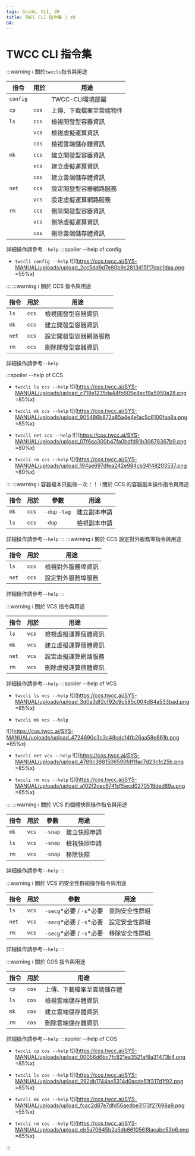 ```yaml
---
tags: Guide, CLI, ZH
title: TWCC CLI 指令集 | zh
GA:
---
```


# TWCC CLI 指令集

:::warning
:information_source:  關於`twccli`指令與用途

|指令|用於|用途|
|--|--|--|
|`config`||TWCC-CLI環境部屬|
|`cp`|`cos`|上傳、下載檔案至雲端物件|
|`ls`|`ccs`|檢視開發型容器資訊|
||`vcs`|檢視虛擬運算資訊|
||`cos`|檢視雲端儲存體資訊|
|`mk`|`ccs`|建立開發型容器資訊|
||`vcs`|建立虛擬運算資訊|
||`cos`|建立雲端儲存體資訊|
|`net`|`ccs`|設定開發型容器網路服務|
||`vcs`|設定虛擬運算網路服務|
|`rm`|`ccs`|刪除開發型容器資訊|
||`vcs`|刪除虛擬運算資訊|
||`cos`|刪除雲端儲存體資訊|

詳細操作請參考`--help`
:::spoiler --help of config 
- `twccli config --help`
![](https://cos.twcc.ai/SYS-MANUAL/uploads/upload_2cc5dd9d7e80b9c2813d15f17dac1daa.png =55%x)


:::
:::warning
:information_source:  關於 CCS 指令與用途

|指令|用於|用途|
|--|--|--|
|`ls`|`ccs`|檢視開發型容器資訊|
|`mk`|`ccs`|建立開發型容器資訊|
|`net`|`ccs`|設定開發型容器網路服務|
|`rm`|`ccs`|刪除開發型容器資訊|

詳細操作請參考`--help`

:::spoiler --help of CCS 

- `twccli ls ccs --help`
![](https://cos.twcc.ai/SYS-MANUAL/uploads/upload_c719e1235da44fb505e4ec19a5950a28.png =85%x)

- `twccli mk ccs --help`
![](https://cos.twcc.ai/SYS-MANUAL/uploads/upload_905486b872a85a4e4e1ac5c6100faa8a.png =85%x)

- `twccli net ccs --help`
![](https://cos.twcc.ai/SYS-MANUAL/uploads/upload_07f6aa300b47fa0bdfd91b30678367b9.png =80%x)

- `twccli rm ccs --help`
![](https://cos.twcc.ai/SYS-MANUAL/uploads/upload_194ae697dfea242e984cb34f48203537.png =80%x)

:::
:::warning
:information_source:  容器複本只能做一次！！
:information_source:  關於 CCS 的容器副本操作指令與用途

|指令|用於| 參數 |用途|
|--|--|--| -- |
|`mk`|`ccs`| `-dup` `-tag` | 建立副本申請 |
|`ls`|`ccs`| `-dup` | 檢視副本申請 |



詳細操作請參考`--help`
:::
:::warning
:information_source:  關於 CCS 設定對外服務埠指令與用途

|指令|用於|用途|
|--|--|--|
|`ls`|`ccs`|檢視對外服務埠資訊|
|`net`|`ccs`|設定對外服務埠服務|


詳細操作請參考`--help`
::: 

:::warning
:information_source:  關於 VCS 指令與用途

|指令|用於|用途|
|--|--|--|
|`ls`|`vcs`|檢視虛擬運算個體資訊|
|`mk`|`vcs`|建立虛擬運算個體資訊|
|`net`|`vcs`|設定虛擬運算網路服務|
|`rm`|`vcs`|刪除虛擬運算個體資訊|

詳細操作請參考`--help`
:::spoiler --help of VCS
- `twccli ls vcs --help`
![](https://cos.twcc.ai/SYS-MANUAL/uploads/upload_3d0a3df2cf92c9c585c004d84a533bad.png =85%x)

- `twccli mk vcs --help`

![](https://cos.twcc.ai/SYS-MANUAL/uploads/upload_4724690c3c3c48cdc14fb26aa58e861b.png =85%x)

- `twccli net vcs --help`
![](https://cos.twcc.ai/SYS-MANUAL/uploads/upload_4789c3681506590fdf1fac7d23c1c25b.png =85%x)

- `twccli rm vcs --help`
![](https://cos.twcc.ai/SYS-MANUAL/uploads/upload_a102f2cec6741d15ecd0270519ded89a.png =85%x)


::: 
:::warning
:information_source:  關於 VCS 的個體快照操作指令與用途

|指令|用於| 參數 |用途|
|--|--|--| -- |
|`mk`|`vcs`| `-snap` | 建立快照申請 |
|`ls`|`vcs`| `-snap` | 檢視快照申請 |
|`rm`|`vcs`| `-snap` | 移除快照 |


詳細操作請參考`--help`
:::    


:::warning
:information_source:  關於 VCS 的安全性群組操作指令與用途

|指令|用於| 參數 |用途|
|--|--|--| -- |
|`ls`|`vcs`| `-secg`*必要 / `-s`*必要 | 查詢安全性群組 |
|`net`|`vcs`|`-secg`*必要 / `-s`*必要 | 設定安全性群組 |
|`rm`|`vcs`|`-secg`*必要 / `-s`*必要 | 移除安全性群組 |


詳細操作請參考`--help`
:::   

:::warning
:information_source:  關於 COS 指令與用途

|指令|用於|用途|
|--|--|--|
|`cp`|`cos`|上傳、下載檔案至雲端儲存體|
|`ls`|`cos`|檢視雲端儲存體資訊|
|`mk`|`cos`|建立雲端儲存體資訊|
|`rm`|`cos`|刪除雲端儲存體資訊|

詳細操作請參考`--help`
:::spoiler --help of COS
- `twccli cp cos --help`
![](https://cos.twcc.ai/SYS-MANUAL/uploads/upload_00056d6bc7fc821ea3521af8a31473b4.png =85%x)
- `twccli ls cos --help`
![](https://cos.twcc.ai/SYS-MANUAL/uploads/upload_292db1744ae5314d0acde51f317d1f92.png =85%x)

- `twccli mk cos --help`
![](https://cos.twcc.ai/SYS-MANUAL/uploads/upload_fcac2d87e7dfd56aedbe3173f27698a9.png =55%x)

- `twccli rm cos --help`
![](https://cos.twcc.ai/SYS-MANUAL/uploads/upload_eb5a70645b2a5db86105618acabc53b6.png =85%x)


:::